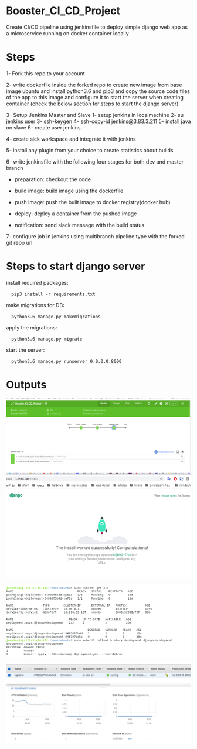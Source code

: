 # Booster_CI_CD_Project

Create CI/CD pipeline using jenkinsfile to deploy simple django web app as a microservice running on docker container locally

# Steps

1- Fork this repo to your account

2- write dockerfile inside the forked repo to create new image from base image ubuntu and install python3.6 and pip3 and copy the source code files of the app to this image and configure it to start the server when creating container (check the below section for steps to start the django server) 

3- Setup Jenkins Master and Slave
      1- setup jenkins in localmachine
      2- su jenkins user
      3- ssh-keygen
      4- ssh-copy-id jenkins@3.83.3.211
      5- install java on slave
      6- create user jenkins

4- create slck workspace and integrate it with jenkins

5- install any plugin from your choice to create statistics about builds

6- write jenkinsfile with the following four stages for both dev and master branch

- preparation: checkout the code

- build image: build image using the dockerfile

- push image: push the built image to docker registry(docker hub)

- deploy: deploy a container from the pushed image

- notification: send slack message with the build status


7- configure job in jenkins using multibranch pipeline type with the forked git repo url





# Steps to start django server


  install required packages:

      pip3 install -r requirements.txt

  make migrations for DB:

      python3.6 manage.py makemigrations

  apply the migrations:

      python3.6 manage.py migrate

  start the server:

      python3.6 manage.py runserver 0.0.0.0:8000
      
      
 # Outputs
 ![pipline](https://github.com/sabreensalama/Booster_CI_CD_Project/blob/master/Screenshots/pipline.png)
 ![my django app](https://github.com/sabreensalama/Booster_CI_CD_Project/blob/master/Screenshots/app.png)

 ![rolling update history](https://github.com/sabreensalama/Booster_CI_CD_Project/blob/master/Screenshots/app-deployment.png)

  ![monitor](https://github.com/sabreensalama/Booster_CI_CD_Project/blob/master/Screenshots/monitor.png)


